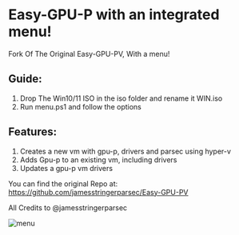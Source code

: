 # Easy-GPU-P with an integrated menu!
Fork Of The Original Easy-GPU-PV, With a menu!

## Guide:

1. Drop The Win10/11 ISO in the iso folder and rename it WIN.iso
2. Run menu.ps1 and follow the options

## Features:
1. Creates a new vm with gpu-p, drivers and parsec using hyper-v
2. Adds Gpu-p to an existing vm, including drivers
3. Updates a gpu-p vm drivers

You can find the original Repo at: https://github.com/jamesstringerparsec/Easy-GPU-PV

All Credits to @jamesstringerparsec

![menu](https://user-images.githubusercontent.com/96527590/149374219-28d1398f-a3d2-4581-9cfe-eab1c2d9a651.JPG)
